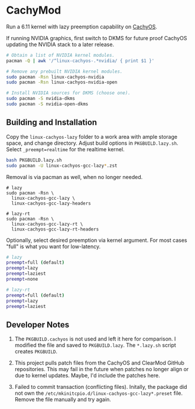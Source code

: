 # CachyMod

Run a 6.11 kernel with lazy preemption capability on [CachyOS](https://cachyos.org/).

If running NVIDIA graphics, first switch to DKMS for future proof CachyOS
updating the NVIDIA stack to a later release.

```bash
# Obtain a list of NVIDIA kernel modules.
pacman -Q | awk '/^linux-cachyos-.*nvidia/ { print $1 }'

# Remove any prebuilt NVIDIA kernel modules.
sudo pacman -Rsn linux-cachyos-nvidia
sudo pacman -Rsn linux-cachyos-nvidia-open

# Install NVIDIA sources for DKMS (choose one).
sudo pacman -S nvidia-dkms
sudo pacman -S nvidia-open-dkms
```

## Building and Installation

Copy the `linux-cachyos-lazy` folder to a work area with ample storage space,
and change directory. Adjust build options in `PKGBUILD.lazy.sh`.
Select `_preempt=realtime` for the realtime kernel.

```bash
bash PKGBUILD.lazy.sh
sudo pacman -U linux-cachyos-gcc-lazy*.zst
```

Removal is via pacman as well, when no longer needed.

```text
# lazy
sudo pacman -Rsn \
  linux-cachyos-gcc-lazy \
  linux-cachyos-gcc-lazy-headers

# lazy-rt
sudo pacman -Rsn \
  linux-cachyos-gcc-lazy-rt \
  linux-cachyos-gcc-lazy-rt-headers
```

Optionally, select desired preemption via kernel argument.
For most cases "full" is what you want for low-latency.

```bash
# lazy
preempt=full (default)
preempt=lazy
preempt=laziest
preempt=none

# lazy-rt
preempt=full (default)
preempt=lazy
preempt=laziest
```

## Developer Notes

1. The `PKGBUILD.cachyos` is not used and left it here for comparison.
   I modified the file and saved to `PKGBUILD.lazy`. The `*.lazy.sh`
   script creates `PKGBUILD`.

2. This project pulls patch files from the CachyOS and ClearMod GitHub
   repositories. This may fail in the future when patches no longer align
   or due to kernel updates. Maybe, I'd include the patches here.

3. Failed to commit transaction (conflicting files). Initally, the package
   did not own the `/etc/mkinitcpio.d/linux-cachyos-gcc-lazy*.preset` file.
   Remove the file manually and try again.

